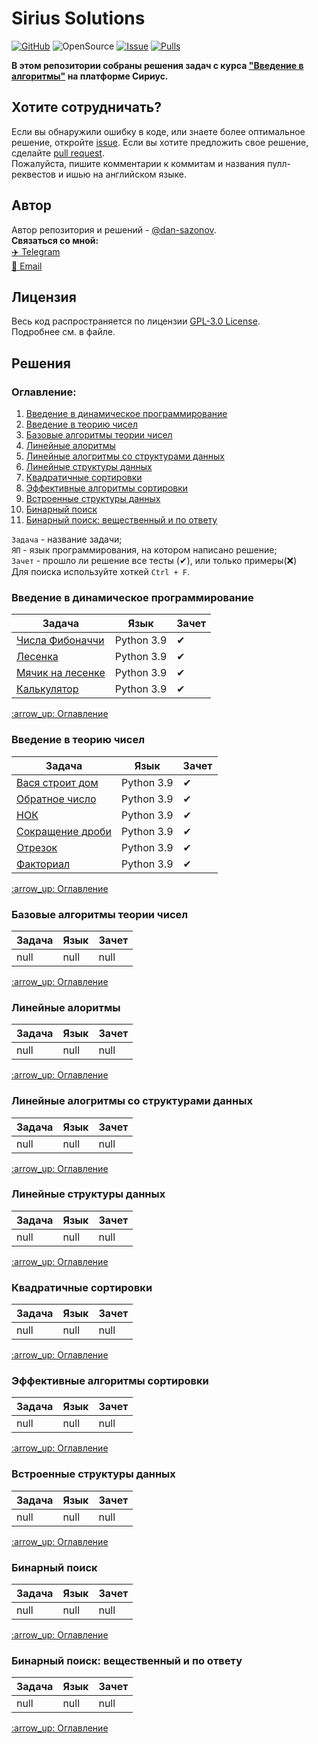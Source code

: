 # Sirius Solutions
[![GitHub](https://img.shields.io/github/license/dan-sazonov/informatics-solutions)](https://github.com/dan-sazonov/informatics-solutions/blob/main/LICENSE)
![OpenSource](https://img.shields.io/badge/Open%20Source-%E2%99%A5-red)
[![Issue](https://img.shields.io/github/issues-raw/dan-sazonov/informatics-solutions)](https://github.com/dan-sazonov/informatics-solutions/issues)
[![Pulls](https://img.shields.io/github/issues-pr-raw/dan-sazonov/informatics-solutions)](https://github.com/dan-sazonov/informatics-solutions/pulls)

**В этом репозитории собраны решения задач с курса ["Введение в алгоритмы"](https://informatics.msk.ru) на платформе Сириус.**

## Хотите сотрудничать?
Если вы обнаружили ошибку в коде, или знаете более оптимальное решение, откройте
[issue](https://github.com/dan-sazonov/sirius-solutions/issues). Если вы хотите предложить свое решение,
сделайте [pull request](https://github.com/dan-sazonov/sirius-solutions/pulls).<br>
Пожалуйста, пишите комментарии к коммитам и названия пулл-реквестов и ишью на английском языке. 

## Автор
Автор репозитория и решений - [@dan-sazonov](https://github.com/dan-sazonov). <br>
**Связаться со мной:**<br>
[:airplane: Telegram](https://t.me/dan_sazonov) <br>
[:e-mail: Email](mailto:p-294803@yandex.ru) <br>

## Лицензия
Весь код распространяется по лицензии [GPL-3.0 License](https://github.com/dan-sazonov/informatics-solutions/blob/main/LICENSE).<br>
Подробнее см. в файле.

<h2>Решения</h2>
<h3>Оглавление:</h3>
<ol>
    <li><a href="#введение-в-динамическое-программирование">Введение в динамическое программирование</a></li>
    <li><a href="#введение-в-теорию-чисел">Введение в теорию чисел</a></li>
    <li><a href="#базовые-алгоритмы-теории-чисел">Базовые алгоритмы теории чисел</a></li>
    <li><a href="#линейные-алоритмы">Линейные алоритмы</a></li>
    <li><a href="#линейные-алогритмы-со-структурами-данных">Линейные алогритмы со структурами данных</a></li>
    <li><a href="#линейные-структуры-данных">Линейные структуры данных</a></li>
    <li><a href="#квадратичные-сортировки">Квадратичные сортировки</a></li>
    <li><a href="#эффективные-алгоритмы-сортировки">Эффективные алгоритмы сортировки</a></li>
    <li><a href="#встроенные-структуры-данных">Встроенные структуры данных</a></li>
    <li><a href="#бинарный-поиск">Бинарный поиск</a></li>
    <li><a href="#бинарный-поиск-вещественный-и-по-ответу">Бинарный поиск: вещественный и по ответу</a></li>
</ol>

`Задача` - название задачи;<br>
`ЯП` - язык программирования, на котором написано решение;<br>
`Зачет` - прошло ли решение все тесты (✔), или только примеры(❌)<br>
Для поиска используйте хоткей `Ctrl + F`.<br>

<h3>Введение в динамическое программирование</h3>
<table>
    <thead>
    <tr>
        <th>Задача</th>
        <th>Язык</th>
        <th>Зачет</th>
    </tr>
    </thead>
    <tbody>
    <tr>
        <td><a href="./solutions/task2_1.py">Числа Фибоначчи</a></td>
        <td>Python 3.9</td>
        <td>✔</td>
    </tr>
    <tr>
        <td><a href="./solutions/task2_2.py">Лесенка</a></td>
        <td>Python 3.9</td>
        <td>✔</td>
    </tr>
    <tr>
        <td><a href="./solutions/task2_3.py">Мячик на лесенке</a></td>
        <td>Python 3.9</td>
        <td>✔</td>
    </tr>
    <tr>
        <td><a href="./solutions/task2_4.py">Калькулятор</a></td>
        <td>Python 3.9</td>
        <td>✔</td>
    </tr>
    </tbody>
</table>
<a href="#Оглавление">:arrow_up: Оглавление</a>

<h3>Введение в теорию чисел</h3>
<table>
    <thead>
    <tr>
        <th>Задача</th>
        <th>Язык</th>
        <th>Зачет</th>
    </tr>
    </thead>
    <tbody>
    <tr>
        <td><a href="solutions/task3_4.py">Вася строит дом</a></td>
        <td>Python 3.9</td>
        <td>✔</td>
    </tr>
    <tr>
        <td><a href="solutions/task3_5.py">Обратное число</a></td>
        <td>Python 3.9</td>
        <td>✔</td>
    </tr>
    <tr>
        <td><a href="solutions/task3_6.py">НОК</a></td>
        <td>Python 3.9</td>
        <td>✔</td>
    </tr>
    <tr>
        <td><a href="solutions/task3_7.py">Сокращение дроби</a></td>
        <td>Python 3.9</td>
        <td>✔</td>
    </tr>
    <tr>
        <td><a href="solutions/task3_8.py">Отрезок</a></td>
        <td>Python 3.9</td>
        <td>✔</td>
    </tr>
    <tr>
        <td><a href="solutions/task3_a.py">Факториал</a></td>
        <td>Python 3.9</td>
        <td>✔</td>
    </tr>
    </tbody>
</table>
<a href="#Оглавление">:arrow_up: Оглавление</a>

<h3>Базовые алгоритмы теории чисел</h3>
<table>
    <thead>
    <tr>
        <th>Задача</th>
        <th>Язык</th>
        <th>Зачет</th>
    </tr>
    </thead>
    <tbody>
    <tr>
        <td>null</td>
        <td>null</td>
        <td>null</td>
    </tr>
    </tbody>
</table>
<a href="#Оглавление">:arrow_up: Оглавление</a>

<h3>Линейные алоритмы</h3>
<table>
    <thead>
    <tr>
        <th>Задача</th>
        <th>Язык</th>
        <th>Зачет</th>
    </tr>
    </thead>
    <tbody>
    <tr>
        <td>null</td>
        <td>null</td>
        <td>null</td>
    </tr>
    </tbody>
</table>
<a href="#Оглавление">:arrow_up: Оглавление</a>

<h3>Линейные алогритмы со структурами данных</h3>
<table>
    <thead>
    <tr>
        <th>Задача</th>
        <th>Язык</th>
        <th>Зачет</th>
    </tr>
    </thead>
    <tbody>
    <tr>
        <td>null</td>
        <td>null</td>
        <td>null</td>
    </tr>
    </tbody>
</table>
<a href="#Оглавление">:arrow_up: Оглавление</a>

<h3>Линейные структуры данных</h3>
<table>
    <thead>
    <tr>
        <th>Задача</th>
        <th>Язык</th>
        <th>Зачет</th>
    </tr>
    </thead>
    <tbody>
    <tr>
        <td>null</td>
        <td>null</td>
        <td>null</td>
    </tr>
    </tbody>
</table>
<a href="#Оглавление">:arrow_up: Оглавление</a>

<h3>Квадратичные сортировки</h3>
<table>
    <thead>
    <tr>
        <th>Задача</th>
        <th>Язык</th>
        <th>Зачет</th>
    </tr>
    </thead>
    <tbody>
    <tr>
        <td>null</td>
        <td>null</td>
        <td>null</td>
    </tr>
    </tbody>
</table>
<a href="#Оглавление">:arrow_up: Оглавление</a>

<h3>Эффективные алгоритмы сортировки</h3>
<table>
    <thead>
    <tr>
        <th>Задача</th>
        <th>Язык</th>
        <th>Зачет</th>
    </tr>
    </thead>
    <tbody>
    <tr>
        <td>null</td>
        <td>null</td>
        <td>null</td>
    </tr>
    </tbody>
</table>
<a href="#Оглавление">:arrow_up: Оглавление</a>

<h3>Встроенные структуры данных</h3>
<table>
    <thead>
    <tr>
        <th>Задача</th>
        <th>Язык</th>
        <th>Зачет</th>
    </tr>
    </thead>
    <tbody>
    <tr>
        <td>null</td>
        <td>null</td>
        <td>null</td>
    </tr>
    </tbody>
</table>
<a href="#Оглавление">:arrow_up: Оглавление</a>

<h3>Бинарный поиск</h3>
<table>
    <thead>
    <tr>
        <th>Задача</th>
        <th>Язык</th>
        <th>Зачет</th>
    </tr>
    </thead>
    <tbody>
    <tr>
        <td>null</td>
        <td>null</td>
        <td>null</td>
    </tr>
    </tbody>
</table>
<a href="#Оглавление">:arrow_up: Оглавление</a>

<h3>Бинарный поиск: вещественный и по ответу</h3>
<table>
    <thead>
    <tr>
        <th>Задача</th>
        <th>Язык</th>
        <th>Зачет</th>
    </tr>
    </thead>
    <tbody>
    <tr>
        <td>null</td>
        <td>null</td>
        <td>null</td>
    </tr>
    </tbody>
</table>
<a href="#Оглавление">:arrow_up: Оглавление</a>
